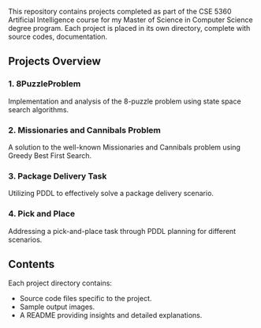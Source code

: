 
This repository contains projects completed as part of the CSE 5360 Artificial Intelligence course for my Master of Science in Computer Science degree program. Each project is placed in its own directory, complete with source codes, documentation.

## Projects Overview

### 1. 8PuzzleProblem

Implementation and analysis of the 8-puzzle problem using state space search algorithms.

### 2. Missionaries and Cannibals Problem

A solution to the well-known Missionaries and Cannibals problem using Greedy Best First Search.

### 3. Package Delivery Task

Utilizing PDDL to effectively solve a package delivery scenario.

### 4. Pick and Place

Addressing a pick-and-place task through PDDL planning for different scenarios.

## Contents

Each project directory contains:

-   Source code files specific to the project.
-   Sample output images.
-   A README providing insights and detailed explanations.